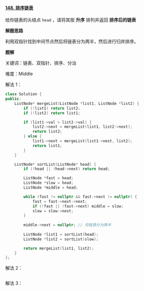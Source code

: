 #### [148. 排序链表](https://leetcode.cn/problems/sort-list/)

给你链表的头结点 `head` ，请将其按 **升序** 排列并返回 **排序后的链表** 

**解题思路**

利用双指针找到中间节点然后将链表分为两半，然后进行归并排序。

**题解**

关键词：链表、双指针、排序、分治

难度：Middle

解法 1：

```c++
class Solution {
public:
    ListNode* mergeList(ListNode *list1, ListNode *list2) {
        if (!list1) return list2;
        if (!list2) return list1;

        if (list1->val > list2->val) {
            list2->next = mergeList(list1, list2->next);
            return list2;
        } else {
            list1->next = mergeList(list1->next, list2);
            return list1;
        }
    }

    ListNode* sortList(ListNode* head) {
        if (!head || !head->next) return head;

        ListNode *fast = head;
        ListNode *slow = head;
        ListNode *middle = head;

        while (fast != nullptr && fast->next != nullptr) {
            fast = fast->next->next;
            if (!fast || !fast->next) middle = slow;
            slow = slow->next;
        }
      
        middle->next = nullptr;	// 将链表分为两半
      
        ListNode *list1 = sortList(head);
        ListNode *list2 = sortList(slow);

        return mergeList(list1, list2);
    }
};
```

解法 2：

```c++

```

解法 3：

```c++

```

